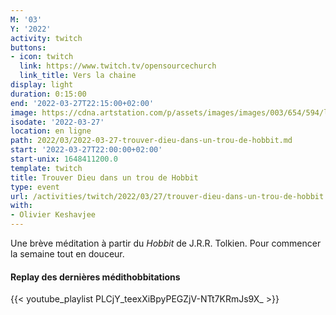 ```yaml
---
M: '03'
Y: '2022'
activity: twitch
buttons:
- icon: twitch
  link: https://www.twitch.tv/opensourcechurch
  link_title: Vers la chaine
display: light
duration: 0:15:00
end: '2022-03-27T22:15:00+02:00'
image: https://cdna.artstation.com/p/assets/images/images/003/654/594/large/sam-robberechts-finalrender1.jpg
isodate: '2022-03-27'
location: en ligne
path: 2022/03/2022-03-27-trouver-dieu-dans-un-trou-de-hobbit.md
start: '2022-03-27T22:00:00+02:00'
start-unix: 1648411200.0
template: twitch
title: Trouver Dieu dans un trou de Hobbit
type: event
url: /activities/twitch/2022/03/27/trouver-dieu-dans-un-trou-de-hobbit
with:
- Olivier Keshavjee
---
```

Une brève méditation à partir du *Hobbit* de J.R.R. Tolkien. Pour commencer la semaine tout en douceur.



#### Replay des dernières médithobbitations

{{< youtube_playlist PLCjY_teexXiBpyPEGZjV-NTt7KRmJs9X_ >}}